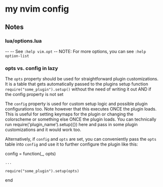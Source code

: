 # my nvim config
## Notes
### lua/options.lua
-- -- See `:help vim.opt`
-- NOTE: For more options, you can see `:help option-list`
### opts vs. config in lazy
The `opts` property should be used for straightforward plugin customizations. It is a table that gets automatically passed to the plugins setup function `require("some_plugin").setup()` without the need of writing it out AND if the config property is not set

The `config` property is used for custom setup logic and possible plugin configurations too. Note however that this executes ONCE the plugin loads. This is useful for setting keymaps for the plugin or changing the colorscheme or something else ONCE the plugin loads. You can technically run require('plugin_name').setup({}) here and pass in some plugin customizations and it would work too. 

Alternatively, if `config` and `opts` are set, you can conveniently pass the `opts` table into `config` and use it to further configure the plugin like this:

config = function(_, opts)

    ...

    require("some_plugin").setup(opts)

end
